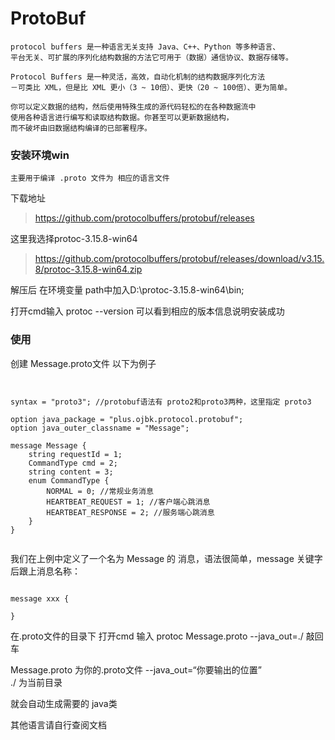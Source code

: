 # ProtoBuf 
    
    protocol buffers 是一种语言无关支持 Java、C++、Python 等多种语言、
    平台无关、可扩展的序列化结构数据的方法它可用于（数据）通信协议、数据存储等。

    Protocol Buffers 是一种灵活，高效，自动化机制的结构数据序列化方法
    －可类比 XML，但是比 XML 更小（3 ~ 10倍）、更快（20 ~ 100倍）、更为简单。

    你可以定义数据的结构，然后使用特殊生成的源代码轻松的在各种数据流中
    使用各种语言进行编写和读取结构数据。你甚至可以更新数据结构，
    而不破坏由旧数据结构编译的已部署程序。


### 安装环境win

    主要用于编译 .proto 文件为 相应的语言文件

下载地址
>https://github.com/protocolbuffers/protobuf/releases

这里我选择protoc-3.15.8-win64
>https://github.com/protocolbuffers/protobuf/releases/download/v3.15.8/protoc-3.15.8-win64.zip

解压后 在环境变量 path中加入D:\protoc-3.15.8-win64\bin;

打开cmd输入 protoc --version  可以看到相应的版本信息说明安装成功

### 使用

创建 Message.proto文件 以下为例子

```aidl


syntax = "proto3"; //protobuf语法有 proto2和proto3两种，这里指定 proto3

option java_package = "plus.ojbk.protocol.protobuf";
option java_outer_classname = "Message";

message Message {
    string requestId = 1;
    CommandType cmd = 2;
    string content = 3;
    enum CommandType {
        NORMAL = 0; //常规业务消息
        HEARTBEAT_REQUEST = 1; //客户端心跳消息
        HEARTBEAT_RESPONSE = 2; //服务端心跳消息
    }
}


```

我们在上例中定义了一个名为 Message 的 消息，语法很简单，message 关键字后跟上消息名称：

```aidl

message xxx {

}

```

在.proto文件的目录下 打开cmd 输入 protoc Message.proto --java_out=./   敲回车


Message.proto 为你的.proto文件
--java_out=“你要输出的位置”    
./ 为当前目录


就会自动生成需要的 java类 

其他语言请自行查阅文档

